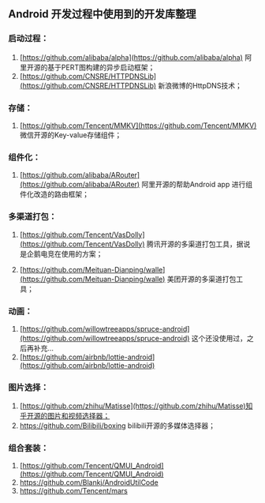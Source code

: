 ## Android 开发过程中使用到的开发库整理

### 启动过程：

1. [https://github.com/alibaba/alpha](https://github.com/alibaba/alpha)  阿里开源的基于PERT图构建的异步启动框架；
2. [https://github.com/CNSRE/HTTPDNSLib](https://github.com/CNSRE/HTTPDNSLib) 新浪微博的HttpDNS技术；

### 存储：

1. [https://github.com/Tencent/MMKV](https://github.com/Tencent/MMKV) 微信开源的Key-value存储组件；

### 组件化：

1. [https://github.com/alibaba/ARouter](https://github.com/alibaba/ARouter) 阿里开源的帮助Android app 进行组件化改造的路由框架；

### 多渠道打包：

1. [https://github.com/Tencent/VasDolly](https://github.com/Tencent/VasDolly) 腾讯开源的多渠道打包工具，据说是企鹅电竞在使用的方案；

2. [https://github.com/Meituan-Dianping/walle](https://github.com/Meituan-Dianping/walle) 美团开源的多渠道打包工具；

### 动画：

1. [https://github.com/willowtreeapps/spruce-android](https://github.com/willowtreeapps/spruce-android) 这个还没使用过，之后再补充...
2. [https://github.com/airbnb/lottie-android](https://github.com/airbnb/lottie-android)

### 图片选择：

1. [https://github.com/zhihu/Matisse](https://github.com/zhihu/Matisse)知乎开源的图片和视频选择器；
2. https://github.com/Bilibili/boxing bilibili开源的多媒体选择器；

### 组合套装：

1. [https://github.com/Tencent/QMUI_Android](https://github.com/Tencent/QMUI_Android)
2. https://github.com/Blankj/AndroidUtilCode
3. https://github.com/Tencent/mars